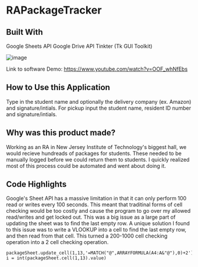 # RAPackageTracker

## Built With
Google Sheets API
Google Drive API
Tinkter (Tk GUI Toolkit)

![image](https://user-images.githubusercontent.com/42818731/135283153-6e6136e2-ce48-4471-9875-8129d0471175.png)

Link to software Demo: https://www.youtube.com/watch?v=OOF_whNfEbs

## How to Use this Application
Type in the student name and optionally the delivery company (ex. Amazon) and signature/intials. For pickup input the student name, resident ID number and signature/intials. 

## Why was this product made? 

Working as an RA in New Jersey Institute of Technology's biggest hall, we would recieve hundreads of packages for students. These needed to be manually logged before we could return them to students. I quickly realized most of this process could be automated and went about doing it. 

## Code Highlights

Google's Sheet API has a massive limitation in that it can only perform 100 read or writes every 100 seconds. This meant that traditinal forms of cell checking would be too costly and cause the program to go over my allowed read/writes and get locked out. This was a big issue as a large part of updating the sheet was to find the last empty row. A unique solution I found to this issue was to write a VLOOKUP into a cell to find the last empty row, and then read from that cell. This turned a 200-1000 cell checking operation into a 2 cell checking operation. 

    packageSheet.update_cell(1,13,'=MATCH("@",ARRAYFORMULA(A4:A&"@"),0)+2')
    i = int(packageSheet.cell(1,13).value)


